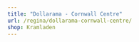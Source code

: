 ```yaml
---
title: "Dollarama - Cornwall Centre"
url: /regina/dollarama-cornwall-centre/
shop: Kramladen
---
```

